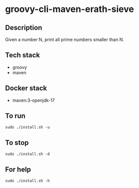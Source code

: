 # groovy-cli-maven-erath-sieve

## Description
Given a number N, print all prime numbers smaller than N.

## Tech stack
- groovy
- maven

## Docker stack
- maven:3-openjdk-17

## To run
`sudo ./install.sh -u`

## To stop
`sudo ./install.sh -d`

## For help
`sudo ./install.sh -h`
